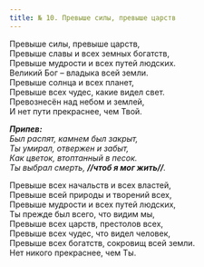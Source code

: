 ```yaml
---
title: № 10. Превыше силы, превыше царств
---
```


Превыше силы, превыше царств,  
Превыше славы и всех земных богатств,  
Превыше мудрости и всех путей людских.  
Великий Бог – владыка всей земли.  
Превыше солнца и всех планет,  
Превыше всех чудес, какие видел свет.  
Превознесён над небом и землей,  
И нет пути прекраснее, чем Твой.

*__Припев:__  
Был распят, камнем был закрыт,  
Ты умирал, отвержен и забыт,  
Как цветок, втоптанный в песок.  
Ты выбрал смерть, __//чтоб я мог жить//__.* 

Превыше всех начальств и всех властей,  
Превыше всей природы и творений всех,  
Превыше мудрости и всех путей людских,  
Ты прежде был всего, что видим мы,  
Превыше всех царств, престолов всех,  
Превыше всех чудес, что видел человек,  
Превыше всех богатств, сокровищ всей земли.  
Нет никого прекраснее, чем Ты.
